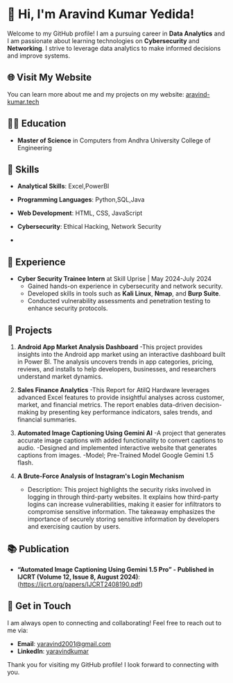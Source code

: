# 👋 Hi, I'm Aravind Kumar Yedida!

Welcome to my GitHub profile! I am a pursuing career in **Data Analytics** and I am passionate about learning technologies on **Cybersecurity** and **Networking**. I strive to leverage data analytics to make informed decisions and improve systems.

## 🌐 Visit My Website
You can learn more about me and my projects on my website: [aravind-kumar.tech](https://aravind-kumar.tech/)

## 🧑‍🎓 Education
- **Master of Science** in Computers from Andhra University College of Engineering

## 🔧 Skills
- **Analytical Skills**: Excel,PowerBI
- **Programming Languages**: Python,SQL,Java
- **Web Development**: HTML, CSS, JavaScript
- **Cybersecurity**: Ethical Hacking, Network Security
  
- 
## 💼 Experience
- **Cyber Security Trainee Intern** at Skill Uprise | May 2024-July 2024
  - Gained hands-on experience in cybersecurity and network security.
  - Developed skills in tools such as **Kali Linux**, **Nmap**, and **Burp Suite**.
  - Conducted vulnerability assessments and penetration testing to enhance security protocols.

## 🌟 Projects

1. **Android App Market Analysis Dashboard**
    -This project provides insights into the Android app market using an interactive dashboard built in Power BI. The analysis uncovers trends in app categories, pricing, reviews, and installs to help developers, businesses, and researchers understand market dynamics.

2. **Sales Finance Analytics**
    -This Report for AtilQ Hardware leverages advanced Excel features to provide insightful analyses across customer, market, and financial metrics. The report enables data-driven decision-making by presenting key performance indicators, sales trends, and financial summaries.

3. **Automated Image Captioning Using Gemini AI**
   -A project that generates accurate image captions with added functionality to convert captions to audio.
   -Designed and implemented interactive website that generates captions from images.
   -Model; Pre-Trained Model Google Gemini 1.5 flash.

4. **A Brute-Force Analysis of Instagram's Login Mechanism**
   - Description: This project highlights the security risks involved in logging in through third-party websites. It explains how third-party logins can increase vulnerabilities, making it easier for infiltrators to compromise sensitive information. The takeaway emphasizes the importance of securely storing sensitive information by developers and exercising caution by users.

## 📚 Publication
- **“Automated Image Captioning Using Gemini 1.5 Pro” - Published in IJCRT (Volume 12, Issue 8, August 2024)**:(https://ijcrt.org/papers/IJCRT2408190.pdf)

## 🤝 Get in Touch
I am always open to connecting and collaborating! Feel free to reach out to me via:

- **Email**: [yaravind2001@gmail.com](mailto:yaravind2001@gmail.com)
- **LinkedIn**: [yaravindkumar](https://www.linkedin.com/in/yaravindkumar/)

Thank you for visiting my GitHub profile! I look forward to connecting with you.
